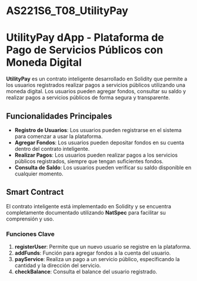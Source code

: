 # AS221S6_T08_UtilityPay    


# UtilityPay dApp - Plataforma de Pago de Servicios Públicos con Moneda Digital

**UtilityPay** es un contrato inteligente desarrollado en Solidity que permite a los usuarios registrados realizar pagos a servicios públicos utilizando una moneda digital. Los usuarios pueden agregar fondos, consultar su saldo y realizar pagos a servicios públicos de forma segura y transparente.

## Funcionalidades Principales

- **Registro de Usuarios**: Los usuarios pueden registrarse en el sistema para comenzar a usar la plataforma.
- **Agregar Fondos**: Los usuarios pueden depositar fondos en su cuenta dentro del contrato inteligente.
- **Realizar Pagos**: Los usuarios pueden realizar pagos a los servicios públicos registrados, siempre que tengan suficientes fondos.
- **Consulta de Saldo**: Los usuarios pueden verificar su saldo disponible en cualquier momento.

## Smart Contract

El contrato inteligente está implementado en Solidity y se encuentra completamente documentado utilizando **NatSpec** para facilitar su comprensión y uso.

### Funciones Clave

1. **registerUser**: Permite que un nuevo usuario se registre en la plataforma.
2. **addFunds**: Función para agregar fondos a la cuenta del usuario.
3. **payService**: Realiza un pago a un servicio público, especificando la cantidad y la dirección del servicio.
4. **checkBalance**: Consulta el balance del usuario registrado.
